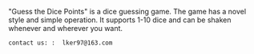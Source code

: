   
  "Guess the Dice Points" is a dice guessing game. The game has a novel style and simple operation. It supports 1-10 dice and can be shaken whenever and wherever you want.
    
    contact us: :  lker97@163.com
